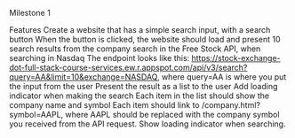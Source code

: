 Milestone 1

Features
Create a website that has a simple search input, with a search button
When the button is clicked, the website should load and present 10 search results from the company search in the Free Stock API, when searching in Nasdaq
The endpoint looks like this: https://stock-exchange-dot-full-stack-course-services.ew.r.appspot.com/api/v3/search?query=AA&limit=10&exchange=NASDAQ, where query=AA is where you put the input from the user
Present the result as a list to the user
Add loading indicator when making the search
Each item in the list should show the company name and symbol
Each item should link to /company.html?symbol=AAPL, where AAPL should be replaced with the company symbol you received from the API request.
Show loading indicator when searching.
